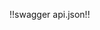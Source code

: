 <!---
# This file is links into the api.json file.
# The api.json is a swagger (openapi) json file

# To generate the api.json file:
# ------------------------------
# 1. run the controller
# 2. GO into the http://127.0.0.1:5000/apidocs/ 
# 3. Choose the link http://127.0.0.1:5000/apispec_1.json
# 4. Select pretty-print
# 5. Copy the json content into api.json
-->

!!swagger api.json!!